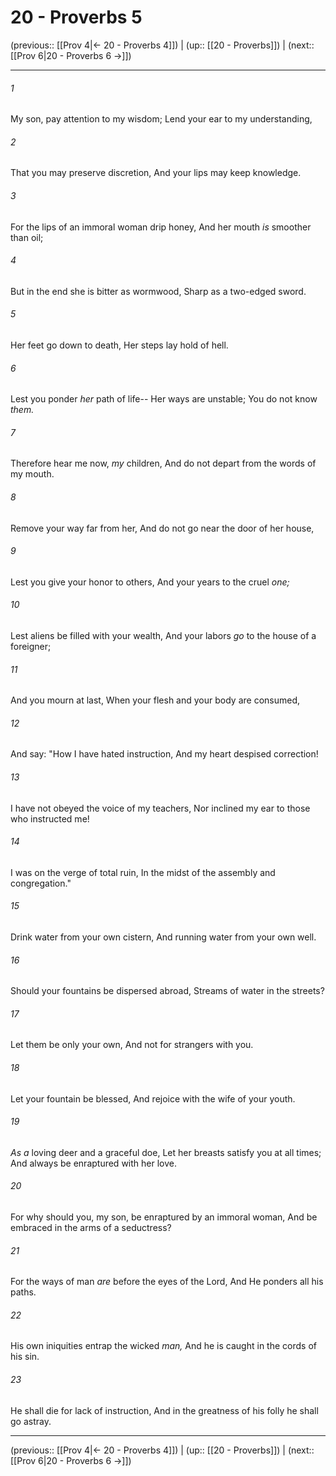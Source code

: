 # 20 - Proverbs 5

(previous:: [[Prov 4|← 20 - Proverbs 4]]) | (up:: [[20 - Proverbs]]) | (next:: [[Prov 6|20 - Proverbs 6 →]])

***


###### 1 
My son, pay attention to my wisdom; Lend your ear to my understanding, 

###### 2 
That you may preserve discretion, And your lips may keep knowledge. 

###### 3 
For the lips of an immoral woman drip honey, And her mouth _is_ smoother than oil; 

###### 4 
But in the end she is bitter as wormwood, Sharp as a two-edged sword. 

###### 5 
Her feet go down to death, Her steps lay hold of hell. 

###### 6 
Lest you ponder _her_ path of life-- Her ways are unstable; You do not know _them._ 

###### 7 
Therefore hear me now, _my_ children, And do not depart from the words of my mouth. 

###### 8 
Remove your way far from her, And do not go near the door of her house, 

###### 9 
Lest you give your honor to others, And your years to the cruel _one;_ 

###### 10 
Lest aliens be filled with your wealth, And your labors _go_ to the house of a foreigner; 

###### 11 
And you mourn at last, When your flesh and your body are consumed, 

###### 12 
And say: "How I have hated instruction, And my heart despised correction! 

###### 13 
I have not obeyed the voice of my teachers, Nor inclined my ear to those who instructed me! 

###### 14 
I was on the verge of total ruin, In the midst of the assembly and congregation." 

###### 15 
Drink water from your own cistern, And running water from your own well. 

###### 16 
Should your fountains be dispersed abroad, Streams of water in the streets? 

###### 17 
Let them be only your own, And not for strangers with you. 

###### 18 
Let your fountain be blessed, And rejoice with the wife of your youth. 

###### 19 
_As a_ loving deer and a graceful doe, Let her breasts satisfy you at all times; And always be enraptured with her love. 

###### 20 
For why should you, my son, be enraptured by an immoral woman, And be embraced in the arms of a seductress? 

###### 21 
For the ways of man _are_ before the eyes of the Lord, And He ponders all his paths. 

###### 22 
His own iniquities entrap the wicked _man,_ And he is caught in the cords of his sin. 

###### 23 
He shall die for lack of instruction, And in the greatness of his folly he shall go astray.

***

(previous:: [[Prov 4|← 20 - Proverbs 4]]) | (up:: [[20 - Proverbs]]) | (next:: [[Prov 6|20 - Proverbs 6 →]])
